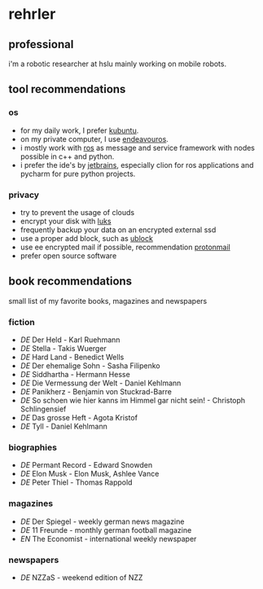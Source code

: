 # rehrler

## professional

i'm a robotic researcher at hslu mainly working on mobile robots.

## tool recommendations

### os
- for my daily work, I prefer [kubuntu](https://kubuntu.org/).
- on my private computer, I use [endeavouros](https://endeavouros.com/).
- i mostly work with [ros](https://www.ros.org/) as message and service framework with nodes possible in c++ and python.
- i prefer the ide's by [jetbrains](https://www.jetbrains.com/), especially clion for ros applications and pycharm for pure python projects.

### privacy
- try to prevent the usage of clouds
- encrypt your disk with [luks](https://en.wikipedia.org/wiki/Linux_Unified_Key_Setup)
- frequently backup your data on an encrypted external ssd
- use a proper add block, such as [ublock](https://github.com/gorhill/uBlock)
- use ee encrypted mail if possible, recommendation [protonmail](https://protonmail.com/)
- prefer open source software

## book recommendations

small list of my favorite books, magazines and newspapers

### fiction
- _DE_ Der Held - Karl Ruehmann
- _DE_ Stella - Takis Wuerger
- _DE_ Hard Land - Benedict Wells
- _DE_ Der ehemalige Sohn - Sasha Filipenko
- _DE_ Siddhartha - Hermann Hesse
- _DE_ Die Vermessung der Welt - Daniel Kehlmann
- _DE_ Panikherz - Benjamin von Stuckrad-Barre
- _DE_ So schoen wie hier kanns im Himmel gar nicht sein! - Christoph Schlingensief
- _DE_ Das grosse Heft - Agota Kristof
- _DE_ Tyll - Daniel Kehlmann

### biographies
- _DE_ Permant Record - Edward Snowden
- _DE_ Elon Musk - Elon Musk, Ashlee Vance
- _DE_ Peter Thiel - Thomas Rappold

### magazines
- _DE_ Der Spiegel - weekly german news magazine
- _DE_ 11 Freunde - monthly german football magazine
- _EN_ The Economist - international weekly newspaper

### newspapers
- _DE_ NZZaS - weekend edition of NZZ
